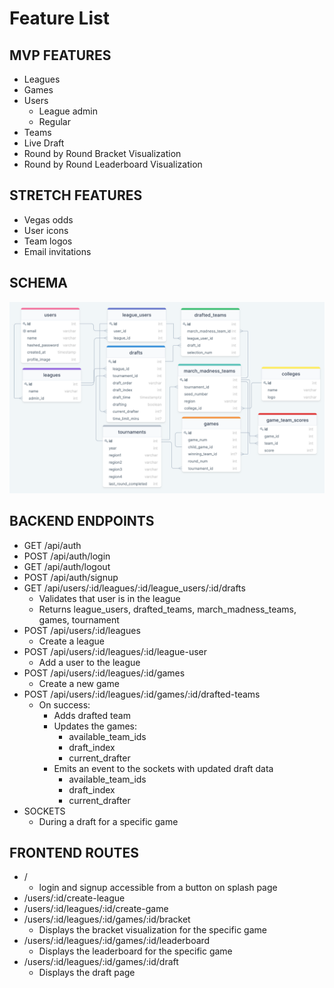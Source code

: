 # Feature List

## MVP FEATURES

- Leagues
- Games
- Users
  - League admin
  - Regular
- Teams
- Live Draft
- Round by Round Bracket Visualization
- Round by Round Leaderboard Visualization

## STRETCH FEATURES

- Vegas odds
- User icons
- Team logos
- Email invitations

## SCHEMA

![ERD](database.png)

## BACKEND ENDPOINTS

- GET /api/auth
- POST /api/auth/login
- GET /api/auth/logout
- POST /api/auth/signup
- GET /api/users/:id/leagues/:id/league_users/:id/drafts
  - Validates that user is in the league
  - Returns league_users, drafted_teams, march_madness_teams, games, tournament
- POST /api/users/:id/leagues
  - Create a league
- POST /api/users/:id/leagues/:id/league-user
  - Add a user to the league
- POST /api/users/:id/leagues/:id/games
  - Create a new game
- POST /api/users/:id/leagues/:id/games/:id/drafted-teams
  - On success:
    - Adds drafted team
    - Updates the games: 
      - available_team_ids
      - draft_index
      - current_drafter
    - Emits an event to the sockets with updated draft data
      - available_team_ids
      - draft_index
      - current_drafter
- SOCKETS
  - During a draft for a specific game

## FRONTEND ROUTES

- /
  - login and signup accessible from a button on splash page
- /users/:id/create-league
- /users/:id/leagues/:id/create-game
- /users/:id/leagues/:id/games/:id/bracket
  - Displays the bracket visualization for the specific game
- /users/:id/leagues/:id/games/:id/leaderboard
  - Displays the leaderboard for the specific game
- /users/:id/leagues/:id/games/:id/draft
  - Displays the draft page

